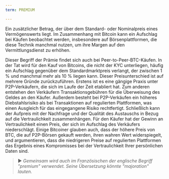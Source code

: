 ```yaml
---
term: PREMIUM

---
```

Ein zusätzlicher Betrag, der über dem Standard- oder Nominalpreis eines Vermögenswerts liegt. Im Zusammenhang mit Bitcoin kann ein Aufschlag bei Käufen beobachtet werden, insbesondere auf Börsenplattformen, die diese Technik manchmal nutzen, um ihre Margen auf den Vermittlungsdienst zu erhöhen.

Dieser Begriff der Prämie findet sich auch bei Peer-to-Peer-BTC-Käufen. In der Tat wird für den Kauf von Bitcoins, die nicht der KYC unterliegen, häufig ein Aufschlag gegenüber dem Standardmarktpreis verlangt, der zwischen 1 % und manchmal mehr als 10 % liegen kann. Dieser Preisunterschied ist auf mehrere Gründe zurückzuführen. Erstens ist es eine gängige Praxis unter P2P-Verkäufern, die sich im Laufe der Zeit etabliert hat. Zum anderen entstehen den Verkäufern Transaktionsgebühren für die Überweisung des Geldes an den Käufer. Außerdem besteht bei P2P-Verkäufen ein höheres Diebstahlsrisiko als bei Transaktionen auf regulierten Plattformen, was einen Ausgleich für das eingegangene Risiko rechtfertigt. Schließlich kann der Aufpreis mit der Nachfrage und der Qualität des Austauschs in Bezug auf die Vertraulichkeit zusammenhängen. Für den Käufer hat der Gewinn an Vertraulichkeit einen Preis, der sich im Aufschlag des Verkäufers niederschlägt. Einige Bitcoiner glauben auch, dass der höhere Preis von BTC, die auf P2P-Börsen gekauft werden, ihren wahren Wert widerspiegelt, und argumentieren, dass die niedrigeren Preise auf regulierten Plattformen das Ergebnis eines Kompromisses bei der Vertraulichkeit Ihrer persönlichen Daten sind.

> ► *Gemeinsam wird auch im Französischen der englische Begriff "premium" verwendet. Seine Übersetzung könnte "majoration" lauten.*